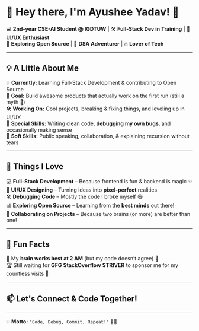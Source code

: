 # 👋 Hey there, I'm Ayushee Yadav! 🚀  

💻 **2nd-year CSE-AI Student @ IGDTUW** | 🛠 **Full-Stack Dev in Training** | 🎨 **UI/UX Enthusiast**  
🌱 **Exploring Open Source** | 🧠 **DSA Adventurer** | 🔥 **Lover of Tech**  

---

## 💡 A Little About Me  
💡 **Currently:** Learning Full-Stack Development & contributing to Open Source  
🎯 **Goal:** Build awesome products that actually work on the first run (still a myth 🤡)  
🛠️ **Working On:** Cool projects, breaking & fixing things, and leveling up in UI/UX  
🧩 **Special Skills:** Writing clean code, **debugging my own bugs**, and occasionally making sense  
🚀 **Soft Skills:** Public speaking, collaboration, & explaining recursion without tears  

---

## 🎨 Things I Love  
💻 **Full-Stack Development** – Because frontend is fun & backend is magic ✨  
🎨 **UI/UX Designing** – Turning ideas into **pixel-perfect** realities  
🛠️ **Debugging Code** – Mostly the code I broke myself 😆  
📊 **Exploring Open Source** – Learning from the **best minds** out there!  
🤝 **Collaborating on Projects** – Because two brains (or more) are better than one!  

---

## 🎯 Fun Facts   
🌙 My **brain works best at 2 AM** (but my code doesn’t agree) 🌚  
🏆 Still waiting for **GFG** **StackOverflow** **STRIVER** to sponsor me for my countless visits 🤣  

---

## 📫 Let's Connect & Code Together!  

---

💡 **Motto:** `"Code, Debug, Commit, Repeat!"` 🔄🚀  
